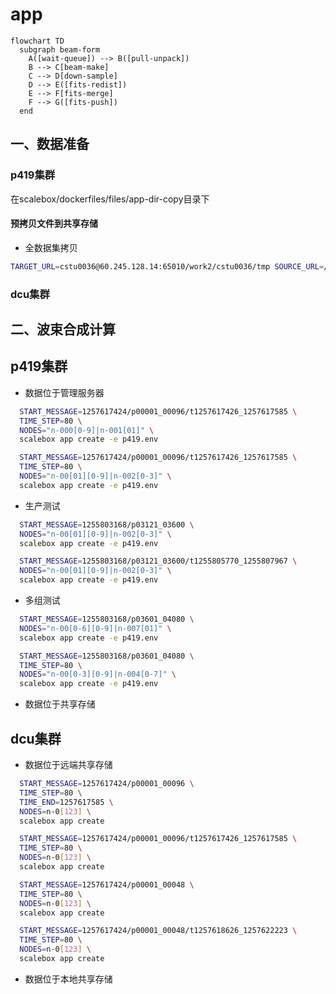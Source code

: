 # app

```mermaid
flowchart TD
  subgraph beam-form
    A([wait-queue]) --> B([pull-unpack])
    B --> C[beam-make]
    C --> D[down-sample]
    D --> E([fits-redist])
    E --> F[fits-merge]
    F --> G([fits-push])
  end
```

## 一、数据准备

### p419集群

在scalebox/dockerfiles/files/app-dir-copy目录下

#### 预拷贝文件到共享存储
- 全数据集拷贝

```sh
TARGET_URL=cstu0036@60.245.128.14:65010/work2/cstu0036/tmp SOURCE_URL=/data2/mydata/mwa/tar DIR_NAME=1255803168 scalebox app create
```
### dcu集群

## 二、波束合成计算

## p419集群

- 数据位于管理服务器

```sh
  START_MESSAGE=1257617424/p00001_00096/t1257617426_1257617585 \
  TIME_STEP=80 \
  NODES="n-000[0-9]|n-001[01]" \
  scalebox app create -e p419.env
```

```sh
  START_MESSAGE=1257617424/p00001_00096/t1257617426_1257617585 \
  TIME_STEP=80 \
  NODES="n-00[01][0-9]|n-002[0-3]" \
  scalebox app create -e p419.env
```

- 生产测试
```sh
  START_MESSAGE=1255803168/p03121_03600 \
  NODES="n-00[01][0-9]|n-002[0-3]" \
  scalebox app create -e p419.env
```

```sh
  START_MESSAGE=1255803168/p03121_03600/t1255805770_1255807967 \
  NODES="n-00[01][0-9]|n-002[0-3]" \
  scalebox app create -e p419.env
```
- 多组测试
```sh
  START_MESSAGE=1255803168/p03601_04080 \
  NODES="n-00[0-6][0-9]|n-007[01]" \
  scalebox app create -e p419.env
```

```sh
  START_MESSAGE=1255803168/p03601_04080 \
  TIME_STEP=80 \
  NODES="n-00[0-3][0-9]|n-004[0-7]" \
  scalebox app create -e p419.env
```

- 数据位于共享存储

## dcu集群

- 数据位于远端共享存储

```sh
  START_MESSAGE=1257617424/p00001_00096 \
  TIME_STEP=80 \
  TIME_END=1257617585 \
  NODES=n-0[123] \
  scalebox app create
```

```sh
  START_MESSAGE=1257617424/p00001_00096/t1257617426_1257617585 \
  TIME_STEP=80 \
  NODES=n-0[123] \
  scalebox app create
```

```sh
  START_MESSAGE=1257617424/p00001_00048 \
  TIME_STEP=80 \
  NODES=n-0[123] \
  scalebox app create
```

```sh
  START_MESSAGE=1257617424/p00001_00048/t1257618626_1257622223 \
  TIME_STEP=80 \
  NODES=n-0[123] \
  scalebox app create
```

- 数据位于本地共享存储

